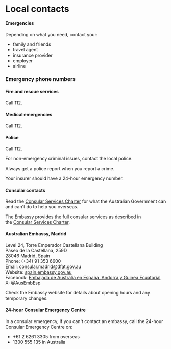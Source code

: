 # Local contacts

#### Emergencies

Depending on what you need, contact your:

* family and friends
* travel agent
* insurance provider
* employer
* airline

### Emergency phone numbers

#### Fire and rescue services

Call 112.

#### Medical emergencies

Call 112.

#### Police

Call 112.

For non-emergency criminal issues, contact the local police.

Always get a police report when you report a crime.

Your insurer should have a 24-hour emergency number.

#### Consular contacts

Read the [Consular Services Charter](/node/46) for what the Australian Government can and can't do to help you overseas.

The Embassy provides the full consular services as described in the [Consular Services Charter](/node/46).

#### Australian Embassy, Madrid

Level 24, Torre Emperador Castellana Building  
Paseo de la Castellana, 259D  
28046 Madrid, Spain  
Phone: (+34) 91 353 6600  
Email: [consular.madrid@dfat.gov.au](mailto:consular.madrid@dfat.gov.au)  
Website: [spain.embassy.gov.au](http://www.spain.embassy.gov.au/)  
Facebook: [Embajada de Australia en España, Andorra y Guinea Ecuatorial](https://www.facebook.com/AustralianEmbassySpain/)  
X: [@AusEmbEsp](https://twitter.com/AusEmbEsp)

Check the Embassy website for details about opening hours and any temporary changes.

#### 24-hour Consular Emergency Centre

In a consular emergency, if you can't contact an embassy, call the 24-hour Consular Emergency Centre on:

* +61 2 6261 3305 from overseas
* 1300 555 135 in Australia